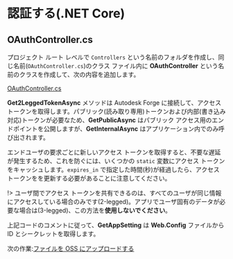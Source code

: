 # 認証する(.NET Core)

## OAuthController.cs

プロジェクト ルート レベルで `Controllers` という名前のフォルダを作成し、同じ名前(`OAuthController.cs`)のクラス ファイル内に **OAuthController** という名前のクラスを作成して、次の内容を追加します。

[OAuthController.cs](_snippets/viewmodels/netcore/OAuthController.cs ':include :type=code csharp')

**Get2LeggedTokenAsync** メソッドは Autodesk Forge に接続して、アクセス トークンを取得します。パブリック(読み取り専用)トークンおよび内部(書き込み対応)トークンが必要なため、**GetPublicAsync** はパブリック アクセス用のエンドポイントを公開しますが、**GetInternalAsync** はアプリケーション内でのみ呼び出されます。

エンドユーザの要求ごとに新しいアクセス トークンを取得すると、不要な遅延が発生するため、これを防ぐには、いくつかの `static` 変数にアクセス トークンをキャッシュします。`expires_in` で指定した時間(秒)が経過したら、アクセス トークンをを更新する必要があることに注意してください。

!> ユーザ間でアクセス トークンを共有できるのは、すべてのユーザが同じ情報にアクセスしている場合のみです(2-legged)。アプリでユーザ固有のデータが必要な場合は(3-legged)、この方法を**使用しないでください**。

上記コードのコメントに従って、**GetAppSetting** は **Web.Config** ファイルから ID とシークレットを取得します。

次の作業:[ファイルを OSS にアップロードする](/ja-JP/datamanagement/oss/)

